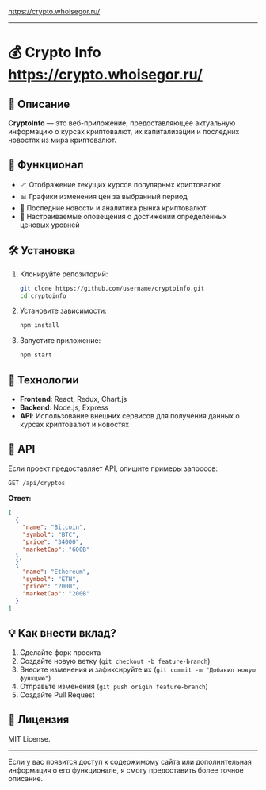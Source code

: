 https://crypto.whoisegor.ru/

---

# 💰 Crypto Info https://crypto.whoisegor.ru/ 

## 📌 Описание
**CryptoInfo** — это веб-приложение, предоставляющее актуальную информацию о курсах криптовалют, их капитализации и последних новостях из мира криптовалют.

## 🚀 Функционал
- 📈 Отображение текущих курсов популярных криптовалют
- 📊 Графики изменения цен за выбранный период
- 📰 Последние новости и аналитика рынка криптовалют
- 🔔 Настраиваемые оповещения о достижении определённых ценовых уровней

## 🛠️ Установка
1. Клонируйте репозиторий:
   ```bash
   git clone https://github.com/username/cryptoinfo.git
   cd cryptoinfo
   ```
2. Установите зависимости:
   ```bash
   npm install
   ```
3. Запустите приложение:
   ```bash
   npm start
   ```

## 🔧 Технологии
- **Frontend**: React, Redux, Chart.js
- **Backend**: Node.js, Express
- **API**: Использование внешних сервисов для получения данных о курсах криптовалют и новостях

## 📄 API
Если проект предоставляет API, опишите примеры запросов:

```bash
GET /api/cryptos
```
**Ответ:**
```json
[
  {
    "name": "Bitcoin",
    "symbol": "BTC",
    "price": "34000",
    "marketCap": "600B"
  },
  {
    "name": "Ethereum",
    "symbol": "ETH",
    "price": "2000",
    "marketCap": "200B"
  }
]
```

## 💡 Как внести вклад?
1. Сделайте форк проекта
2. Создайте новую ветку (`git checkout -b feature-branch`)
3. Внесите изменения и зафиксируйте их (`git commit -m "Добавил новую функцию"`)
4. Отправьте изменения (`git push origin feature-branch`)
5. Создайте Pull Request

## 📜 Лицензия
MIT License.

---

Если у вас появится доступ к содержимому сайта или дополнительная информация о его функционале, я смогу предоставить более точное описание. 
